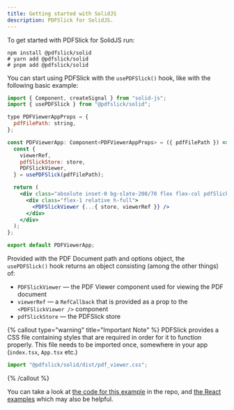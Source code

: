 ```yaml
---
title: Getting started with SolidJS
description: PDFSlick for SolidJS.
---
```


To get started with PDFSlick for SolidJS run:

```shell
npm install @pdfslick/solid
# yarn add @pdfslick/solid
# pnpm add @pdfslick/solid
```

You can start using PDFSlick with the `usePDFSlick()` hook, like with the following basic example:

```jsx
import { Component, createSignal } from "solid-js";
import { usePDFSlick } from "@pdfslick/solid";

type PDFViewerAppProps = {
  pdfFilePath: string,
};

const PDFViewerApp: Component<PDFViewerAppProps> = ({ pdfFilePath }) => {
  const {
    viewerRef,
    pdfSlickStore: store,
    PDFSlickViewer,
  } = usePDFSlick(pdfFilePath);

  return (
    <div class="absolute inset-0 bg-slate-200/70 flex flex-col pdfSlick">
      <div class="flex-1 relative h-full">
        <PDFSlickViewer {...{ store, viewerRef }} />
      </div>
    </div>
  );
};

export default PDFViewerApp;
```

Provided with the PDF Document path and options object, the `usePDFSlick()` hook returns an object consisting (among the other things) of:

- `PDFSlickViewer` — the PDF Viewer component used for viewing the PDF document
- `viewerRef` — a `RefCallback` that is provided as a prop to the `<PDFSlickViewer />` component
- `pdfSlickStore` — the PDFSlick store

{% callout type="warning" title="Important Note" %}
PDFSlick provides a CSS file containing styles that are required in order for it to function properly. This file needs to be imported once, somewhere in your app (`index.tsx`, `App.tsx` etc.)

```js
import "@pdfslick/solid/dist/pdf_viewer.css";
```

{% /callout %}

You can take a look at [the code for this example](https://github.com/pdfslick/pdfslick/tree/main/apps/solidweb/src/examples/PDFViewerApp) in the repo, and [the React examples](https://github.com/pdfslick/pdfslick/tree/main/apps/web/examples) which may also be helpful.
